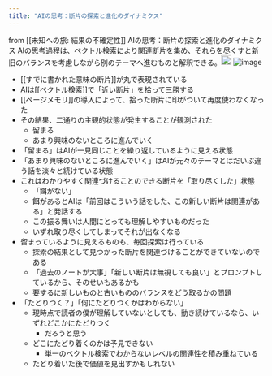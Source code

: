 ```yaml
---
title: "AIの思考：断片の探索と進化のダイナミクス"
---
```


from [[未知への旅: 結果の不確定性]]
AIの思考：断片の探索と進化のダイナミクス
AIの思考過程は、ベクトル検索により関連断片を集め、それらを尽くすと新旧のバランスを考慮しながら別のテーマへ進むものと解釈できる。<img src='https://scrapbox.io/api/pages/nishio/gpt/icon' alt='gpt.icon' height="19.5"/>
![image](https://gyazo.com/0de50b95e788a300c059e3862d043188/thumb/1000)

- [[すでに書かれた意味の断片]]が丸で表現されている
- AIは[[ベクトル検索]]で「近い断片」を拾って三勝する
- [[ページメモリ]]の導入によって、拾った断片に印がついて再度使わなくなった
- その結果、二通りの主観的状態が発生することが観測された
    - 留まる
    - あまり興味のないところに進んでいく
- 「留まる」はAIが一見同じことを繰り返しているように見える状態
- 「あまり興味のないところに進んでいく」はAIが元々のテーマとはだいぶ違う話を淡々と続けている状態
- これはわかりやすく関連づけることのできる断片を「取り尽くした」状態
    - 「餌がない」
    - 餌があるとAIは「前回はこういう話をした、この新しい断片は関連がある」と発話する
    - この振る舞いは人間にとっても理解しやすいものだった
    - いずれ取り尽くしてしまってそれが出なくなる
- 留まっているように見えるものも、毎回探索は行っている
    - 探索の結果として見つかった断片を関連づけることができていないのである
    - 「過去のノートが大事」「新しい断片は無視しても良い」とプロンプトしているから、そのせいもあるかも
    - 要するに新しいものと古いもののバランスをどう取るかの問題
- 「たどりつく？」「何にたどりつくかはわからない」
    - 現時点で読者の僕が理解していないとしても、動き続けているなら、いずれどこかにたどりつく
        - だろうと思う
    - どこにたどり着くのかは予見できない
        - 単一のベクトル検索でわからないレベルの関連性を積み重ねている
    - たどり着いた後で価値を見出すかもしれない

